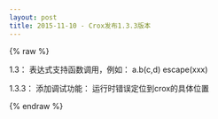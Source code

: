 ```yaml
---
layout: post
title: 2015-11-10 - Crox发布1.3.3版本
---
```


{% raw %}

1.3：
表达式支持函数调用，例如：
a.b(c,d)
escape(xxx)

1.3.3：
添加调试功能：
运行时错误定位到crox的具体位置

{% endraw %}